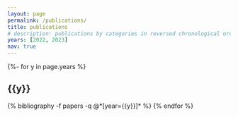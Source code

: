```yaml
---
layout: page
permalink: /publications/
title: publications
# description: publications by categories in reversed chronological order. generated by jekyll-scholar.
years: [2022, 2023]
nav: true
---
```

<!-- _pages/publications.md -->
<div class="publications">

{%- for y in page.years %}
  <h2 class="year">{{y}}</h2>
  {% bibliography -f papers -q @*[year={{y}}]* %}
{% endfor %}

</div>
